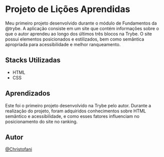 # Projeto de Lições Aprendidas
Meu primeiro projeto desenvolvido durante o módulo de Fundamentos da @trybe. A aplicação consiste em um site que contém informações sobre o que o autor aprendeu ao longo dos últimos três blocos na Trybe. O site possui elementos posicionados e estilizados, bem como semântica apropriada para acessibilidade e melhor ranqueamento.

## Stacks Utilizadas

- HTML
- CSS

## Aprendizados

Este foi o primeiro projeto desenvolvido na Trybe pelo autor. Durante a realização do projeto, foram adquiridos conhecimentos sobre HTML semântico e acessibilidade, e como esses fatores influenciam no posicionamento do site no ranking.

## Autor

[@Christofani](https://github.com/Christofani)
